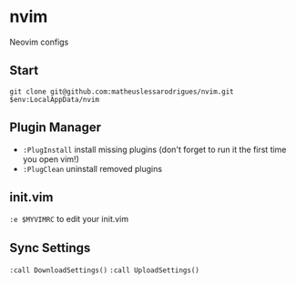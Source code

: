 # nvim
Neovim configs

## Start

```
git clone git@github.com:matheuslessarodrigues/nvim.git $env:LocalAppData/nvim
```

## Plugin Manager

- `:PlugInstall` install missing plugins (don't forget to run it the first time you open vim!)
- `:PlugClean` uninstall removed plugins

## init.vim

`:e $MYVIMRC` to edit your init.vim

## Sync Settings

`:call DownloadSettings()`
`:call UploadSettings()`
